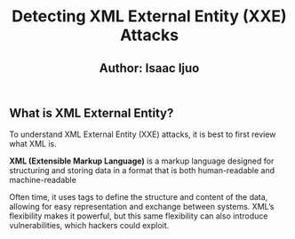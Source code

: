 <!DOCTYPE html>
<html lang="en">
<head>
    <meta charset="UTF-8">
    <meta name="viewport" content="width=device-width, initial-scale=1.0">
    <meta name="description" content="Guide on detecting and preventing XML External Entity (XXE) attacks. Learn how XXE vulnerabilities work, their impact, and prevention techniques.">
    <meta name="keywords" content="XXE, XML External Entity, Cybersecurity, Security, XML Parsing, Web Security, Server Security">
    <meta name="author" content="Cybersecurity Expert, Isaac Ijuo">
    
</head>
<body>
<header>
<h1>Detecting XML External Entity (XXE) Attacks</h1>
<h2> Author: Isaac Ijuo </h2>
</header>
    
<section>
<h2>What is XML External Entity?</h2>
<p>To understand XML External Entity (XXE) attacks, it is best to first review what XML is.</p>
<p><strong>XML (Extensible Markup Language)</strong> is a markup language designed for structuring and storing data in a format that is both human-readable and machine-readable

Often time, it uses tags to define the structure and content of the data, allowing for easy representation and exchange between systems. XML’s flexibility makes it powerful, but this same flexibility can also introduce vulnerabilities, which hackers could exploit.
</p>
</section>